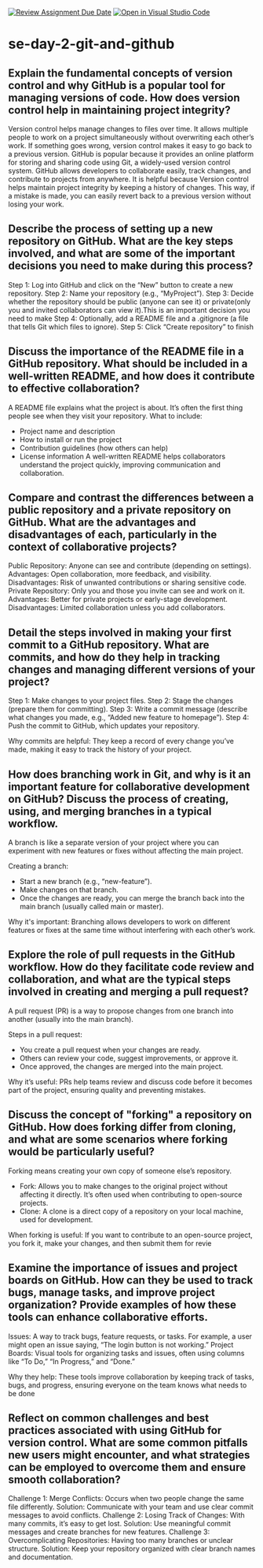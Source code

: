 [![Review Assignment Due Date](https://classroom.github.com/assets/deadline-readme-button-22041afd0340ce965d47ae6ef1cefeee28c7c493a6346c4f15d667ab976d596c.svg)](https://classroom.github.com/a/8wgCKhpZ)
[![Open in Visual Studio Code](https://classroom.github.com/assets/open-in-vscode-2e0aaae1b6195c2367325f4f02e2d04e9abb55f0b24a779b69b11b9e10269abc.svg)](https://classroom.github.com/online_ide?assignment_repo_id=16356538&assignment_repo_type=AssignmentRepo)
# se-day-2-git-and-github
## Explain the fundamental concepts of version control and why GitHub is a popular tool for managing versions of code. How does version control help in maintaining project integrity?
Version control helps manage changes to files over time. It allows multiple people to work on a project simultaneously without overwriting each other’s work. If something goes wrong, version control makes it easy to go back to a previous version. 
GitHub is popular because it provides an online platform for storing and sharing code using Git, a widely-used version control system. GitHub allows developers to collaborate easily, track changes, and contribute to projects from anywhere.
It is helpful because Version control helps maintain project integrity by keeping a history of changes. This way, if a mistake is made, you can easily revert back to a previous version without losing your work.


## Describe the process of setting up a new repository on GitHub. What are the key steps involved, and what are some of the important decisions you need to make during this process?
Step 1: Log into GitHub and click on the “New” button to create a new repository.
Step 2: Name your repository (e.g., “MyProject”).
Step 3: Decide whether the repository should be public (anyone can see it) or private(only you and invited collaborators can view it).This is an important decision you need to make
Step 4: Optionally, add a README file and a .gitignore (a file that tells Git which files to ignore).
Step 5: Click “Create repository” to finish

## Discuss the importance of the README file in a GitHub repository. What should be included in a well-written README, and how does it contribute to effective collaboration?
   A README file explains what the project is about. It’s often the first thing people see when they visit your repository.
   What to include:
   - Project name and description
   - How to install or run the project
   - Contribution guidelines (how others can help)
   - License information
 A well-written README helps collaborators understand the project quickly, improving communication and collaboration.

## Compare and contrast the differences between a public repository and a private repository on GitHub. What are the advantages and disadvantages of each, particularly in the context of collaborative projects?
Public Repository: Anyone can see and contribute (depending on settings).
  Advantages: Open collaboration, more feedback, and visibility.
  Disadvantages: Risk of unwanted contributions or sharing sensitive code.
Private Repository: Only you and those you invite can see and work on it.
  Advantages: Better for private projects or early-stage development.
  Disadvantages: Limited collaboration unless you add collaborators.

## Detail the steps involved in making your first commit to a GitHub repository. What are commits, and how do they help in tracking changes and managing different versions of your project?
Step 1: Make changes to your project files.
Step 2: Stage the changes (prepare them for committing).
Step 3: Write a commit message (describe what changes you made, e.g., “Added new feature to homepage”).
Step 4: Push the commit to GitHub, which updates your repository.

Why commits are helpful: They keep a record of every change you’ve made, making it easy to track the history of your project.


## How does branching work in Git, and why is it an important feature for collaborative development on GitHub? Discuss the process of creating, using, and merging branches in a typical workflow.
   A branch is like a separate version of your project where you can experiment with new features or fixes without affecting the main project.

   Creating a branch:
   - Start a new branch (e.g., “new-feature”).
   - Make changes on that branch.
   - Once the changes are ready, you can merge the branch back into the main branch (usually called main or master).

   Why it's important: Branching allows developers to work on different features or fixes at the same time without interfering with each other’s work.


## Explore the role of pull requests in the GitHub workflow. How do they facilitate code review and collaboration, and what are the typical steps involved in creating and merging a pull request?
   A pull request (PR) is a way to propose changes from one branch into another (usually into the main branch).

   Steps in a pull request:
   - You create a pull request when your changes are ready.
   - Others can review your code, suggest improvements, or approve it.
   - Once approved, the changes are merged into the main project.

   Why it’s useful: PRs help teams review and discuss code before it becomes part of the project, ensuring quality and preventing mistakes.

## Discuss the concept of "forking" a repository on GitHub. How does forking differ from cloning, and what are some scenarios where forking would be particularly useful?
Forking means creating your own copy of someone else’s repository.

   - Fork: Allows you to make changes to the original project without affecting it directly. It’s often used when contributing to open-source projects.
   - Clone: A clone is a direct copy of a repository on your local machine, used for development.

   When forking is useful: If you want to contribute to an open-source project, you fork it, make your changes, and then submit them for revie

## Examine the importance of issues and project boards on GitHub. How can they be used to track bugs, manage tasks, and improve project organization? Provide examples of how these tools can enhance collaborative efforts.
Issues: A way to track bugs, feature requests, or tasks. For example, a user might open an issue saying, “The login button is not working.”
Project Boards: Visual tools for organizing tasks and issues, often using columns like “To Do,” “In Progress,” and “Done.”

Why they help: These tools improve collaboration by keeping track of tasks, bugs, and progress, ensuring everyone on the team knows what needs to be done


## Reflect on common challenges and best practices associated with using GitHub for version control. What are some common pitfalls new users might encounter, and what strategies can be employed to overcome them and ensure smooth collaboration?
Challenge 1: Merge Conflicts: Occurs when two people change the same file differently.
    Solution: Communicate with your team and use clear commit messages to avoid conflicts.
Challenge 2: Losing Track of Changes: With many commits, it’s easy to get lost.
    Solution: Use meaningful commit messages and create branches for new features.
Challenge 3: Overcomplicating Repositories: Having too many branches or unclear structure.
    Solution: Keep your repository organized with clear branch names and documentation.

